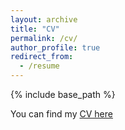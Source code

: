 ```yaml
---
layout: archive
title: "CV"
permalink: /cv/
author_profile: true
redirect_from:
  - /resume
---
```


<!-- Global site tag (gtag.js) - Google Analytics -->
<script async src="https://www.googletagmanager.com/gtag/js?id=UA-123521501-1"></script>
<script>
  window.dataLayer = window.dataLayer || [];
  function gtag(){dataLayer.push(arguments);}
  gtag('js', new Date());

  gtag('config', 'UA-123521501-1');
</script>

{% include base_path %}
 

 
You can find my [CV here](https://jskuk.github.io/files/Kuk_CV_120820.pdf)
